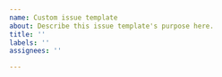 ```yaml
---
name: Custom issue template
about: Describe this issue template's purpose here.
title: ''
labels: ''   
assignees: ''

---
```



